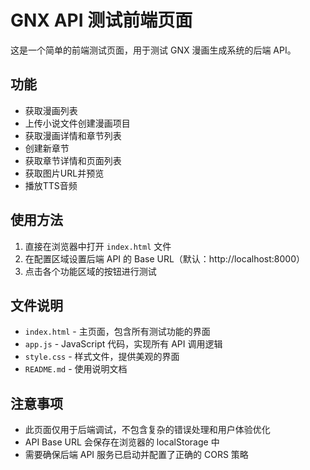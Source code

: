 # GNX API 测试前端页面

这是一个简单的前端测试页面，用于测试 GNX 漫画生成系统的后端 API。

## 功能

- 获取漫画列表
- 上传小说文件创建漫画项目
- 获取漫画详情和章节列表
- 创建新章节
- 获取章节详情和页面列表
- 获取图片URL并预览
- 播放TTS音频

## 使用方法

1. 直接在浏览器中打开 `index.html` 文件
2. 在配置区域设置后端 API 的 Base URL（默认：http://localhost:8000）
3. 点击各个功能区域的按钮进行测试

## 文件说明

- `index.html` - 主页面，包含所有测试功能的界面
- `app.js` - JavaScript 代码，实现所有 API 调用逻辑
- `style.css` - 样式文件，提供美观的界面
- `README.md` - 使用说明文档

## 注意事项

- 此页面仅用于后端调试，不包含复杂的错误处理和用户体验优化
- API Base URL 会保存在浏览器的 localStorage 中
- 需要确保后端 API 服务已启动并配置了正确的 CORS 策略
